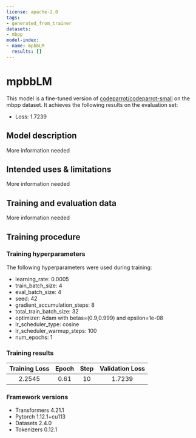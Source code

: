 ```yaml
---
license: apache-2.0
tags:
- generated_from_trainer
datasets:
- mbpp
model-index:
- name: mpbbLM
  results: []
---
```


<!-- This model card has been generated automatically according to the information the Trainer had access to. You
should probably proofread and complete it, then remove this comment. -->

# mpbbLM

This model is a fine-tuned version of [codeparrot/codeparrot-small](https://huggingface.co/codeparrot/codeparrot-small) on the mbpp dataset.
It achieves the following results on the evaluation set:
- Loss: 1.7239

## Model description

More information needed

## Intended uses & limitations

More information needed

## Training and evaluation data

More information needed

## Training procedure

### Training hyperparameters

The following hyperparameters were used during training:
- learning_rate: 0.0005
- train_batch_size: 4
- eval_batch_size: 4
- seed: 42
- gradient_accumulation_steps: 8
- total_train_batch_size: 32
- optimizer: Adam with betas=(0.9,0.999) and epsilon=1e-08
- lr_scheduler_type: cosine
- lr_scheduler_warmup_steps: 100
- num_epochs: 1

### Training results

| Training Loss | Epoch | Step | Validation Loss |
|:-------------:|:-----:|:----:|:---------------:|
| 2.2545        | 0.61  | 10   | 1.7239          |


### Framework versions

- Transformers 4.21.1
- Pytorch 1.12.1+cu113
- Datasets 2.4.0
- Tokenizers 0.12.1
